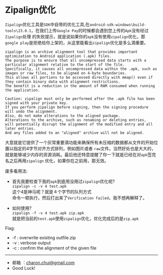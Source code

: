 Zipalign优化
===

`Zipalign`优化工具是`SDK`中自带的优化工具,在`android-sdk-windows\build-tools\23.0.1`，在我们上传`Google Pay`的时候都会遇到您上传的`Apk`没有经过`Zipalign`处理
的失败提示，就是说如果你的`apk`没有使用`zipalign`优化，那`google play`是拒绝给你上架的，从这里能看出`zipalign`优化是多么滴重要。

```
zipalign is an archive alignment tool that provides important optimization to Android application (.apk) files. 
The purpose is to ensure that all uncompressed data starts with a particular alignment relative to the start of the file. 
Specifically, it causes all uncompressed data within the .apk, such as images or raw files, to be aligned on 4-byte boundaries. 
This allows all portions to be accessed directly with mmap() even if they contain binary data with alignment restrictions. 
The benefit is a reduction in the amount of RAM consumed when running the application.
```
                           
```
Caution: zipalign must only be performed after the .apk file has been signed with your private key. 
If you perform zipalign before signing, then the signing procedure will undo the alignment. 
Also, do not make alterations to the aligned package. 
Alterations to the archive, such as renaming or deleting entries, 
will potentially disrupt the alignment of the modified entry and all later entries. 
And any files added to an "aligned" archive will not be aligned.
```

大意就是它提供了一个灰常重要滴功能来确保所有未压缩的数据都从文件的开始位置以指定的4字节对齐方式排列，例如图片或者
`raw`文件。当然好处也是大大的，就是能够减少内存的资源消耗。最后他还特意提醒了你一下就是已经在对`apk`签完名之后再用`zipalign`
优化，如果你在之前用，那无效。

废多看用法:      

- 首先我要检查下我的`apk`到底用没用过`zipalign`优化呢?                                   
    `zipalign -c -v 4 test.apk`                      
    这个4是神马呢？就是４个字节的队列方式                                          
    命令一顿执行，然后打出来了`Verification failed`，我不想再解释了。
	
- 	如何使用?                                
    `zipalign -f -v 4 test.apk zip.apk`                             
	就是把当前的`test.apk`使用`zipalign`优化，优化完成后的是`zip.apk`
	
Flag:     

- -f : overwrite existing outfile.zip
- -v : verbose output
- -c : confirm the alignment of the given file


---

- 邮箱 ：charon.chui@gmail.com  
- Good Luck! 
